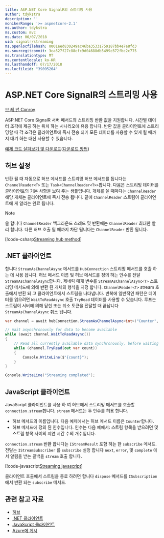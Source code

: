```yaml
---
title: ASP.NET Core SignalR의 스트리밍 사용
author: tdykstra
description: ''
monikerRange: '>= aspnetcore-2.1'
ms.author: tdykstra
ms.custom: mvc
ms.date: 06/07/2018
uid: signalr/streaming
ms.openlocfilehash: 0001eed830249ac46ba35331759187bb4e7e8fd3
ms.sourcegitcommit: 3ca527f27c88cfc9d04688db5499e372fbc2c775
ms.translationtype: MT
ms.contentlocale: ko-KR
ms.lasthandoff: 07/17/2018
ms.locfileid: "39095264"
---
```

# <a name="use-streaming-in-aspnet-core-signalr"></a>ASP.NET Core SignalR의 스트리밍 사용

[브 레 넌 Conroy](https://github.com/BrennanConroy)

ASP.NET Core SignalR 서버 메서드의 스트리밍 반환 값을 지원합니다. 시간별 데이터 조각에 제공 하는 위치 하는 시나리오에 유용 합니다. 반환 값을 클라이언트에 스트리밍할 때 각 조각은 클라이언트에 즉시 전송 되기 모든 데이터를 사용할 수 있게 될 때까지 대기 하는 대신 사용할 수 있습니다.

[예제 코드 살펴보기 및 다운로드](https://github.com/aspnet/Docs/tree/live/aspnetcore/signalr/streaming/sample)([다운로드 방법](xref:tutorials/index#how-to-download-a-sample))

## <a name="set-up-the-hub"></a>허브 설정

반환 될 때 자동으로 허브 메서드를 스트리밍 허브 메서드를 됩니다는 `ChannelReader<T>` 또는 `Task<ChannelReader<T>>`합니다. 다음은 스트리밍 데이터를 클라이언트의 기본 사항을 보여 주는 샘플입니다. 개체를 쓸 때마다는 `ChannelReader` 해당 개체는 클라이언트에 즉시 전송 됩니다. 끝에 `ChannelReader` 스트림이 클라이언트에 게 알리는 완료 됩니다.

> [!NOTE]
> 쓸 합니다 `ChannelReader` 백그라운드 스레드 및 반환에는 `ChannelReader` 최대한 빨리 합니다. 다른 허브 호출 될 때까지 차단 됩니다는 `ChannelReader` 반환 됩니다.

[!code-csharp[Streaming hub method](streaming/sample/Hubs/StreamHub.cs?range=10-34)]

## <a name="net-client"></a>.NET 클라이언트

합니다 `StreamAsChannelAsync` 메서드를 `HubConnection` 스트리밍 메서드를 호출 하는 데 사용 됩니다. 허브 메서드 이름 및 허브 메서드를 정의 하는 인수를 전달 `StreamAsChannelAsync`합니다. 제네릭 매개 변수를 `StreamAsChannelAsync<T>` 스트리밍 메서드에 의해 반환 된 개체의 형식을 지정 합니다. `ChannelReader<T>` stream 호출에서 반환 되 고 클라이언트에서 스트림을 나타냅니다. 반복에 일반적인 패턴은 데이터를 읽으려면 `WaitToReadAsync` 호출 `TryRead` 데이터를 사용할 수 있습니다. 루프는 스트림이 서버에 의해 닫힌 또는 취소 토큰을 전달할 때 끝납니다 `StreamAsChannelAsync` 취소 됩니다.

```csharp
var channel = await hubConnection.StreamAsChannelAsync<int>("Counter", 10, 500, CancellationToken.None);

// Wait asynchronously for data to become available
while (await channel.WaitToReadAsync())
{
    // Read all currently available data synchronously, before waiting for more data
    while (channel.TryRead(out var count))
    {
        Console.WriteLine($"{count}");
    }
}

Console.WriteLine("Streaming completed");
```

## <a name="javascript-client"></a>JavaScript 클라이언트

JavaScript 클라이언트를 사용 하 여 허브에서 스트리밍 메서드를 호출할 `connection.stream`합니다. `stream` 메서드는 두 인수를 허용 합니다.

* 허브 메서드의 이름입니다. 다음 예제에서는 허브 메서드 이름은 `Counter`합니다.
* 허브 메서드에 정의 된 인수입니다. 인수는 다음 예에서: 스트림 항목을 받으려면 및 스트림 항목 사이의 지연 시간 수의 개수입니다.

`connection.stream` 반환 합니다는 `IStreamResult` 포함 하는 한 `subscribe` 메서드. 전달는 `IStreamSubscriber` 를 `subscribe` 설정 합니다 `next`, `error`, 및 `complete` 에서 알림을 받는 콜백을 `stream` 호출 합니다.

[!code-javascript[Streaming javascript](streaming/sample/wwwroot/js/stream.js?range=19-36)]

클라이언트 호출에서 스트림을 종료 하려면 합니다 `dispose` 메서드를 `ISubscription` 에서 반환 되는 `subscribe` 메서드.

## <a name="related-resources"></a>관련 참고 자료

* [허브](xref:signalr/hubs)
* [.NET 클라이언트](xref:signalr/dotnet-client)
* [JavaScript 클라이언트](xref:signalr/javascript-client)
* [Azure에 게시](xref:signalr/publish-to-azure-web-app)
